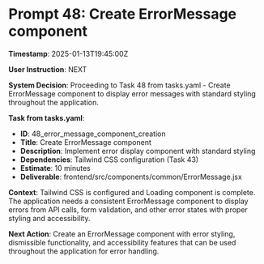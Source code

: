 # Prompt 48: Create ErrorMessage component

**Timestamp**: 2025-01-13T19:45:00Z

**User Instruction**: NEXT

**System Decision**: Proceeding to Task 48 from tasks.yaml - Create ErrorMessage component to display error messages with standard styling throughout the application.

**Task from tasks.yaml**:
- **ID**: 48_error_message_component_creation  
- **Title**: Create ErrorMessage component
- **Description**: Implement error display component with standard styling
- **Dependencies**: Tailwind CSS configuration (Task 43)
- **Estimate**: 10 minutes
- **Deliverable**: frontend/src/components/common/ErrorMessage.jsx

**Context**: Tailwind CSS is configured and Loading component is complete. The application needs a consistent ErrorMessage component to display errors from API calls, form validation, and other error states with proper styling and accessibility.

**Next Action**: Create an ErrorMessage component with error styling, dismissible functionality, and accessibility features that can be used throughout the application for error handling.